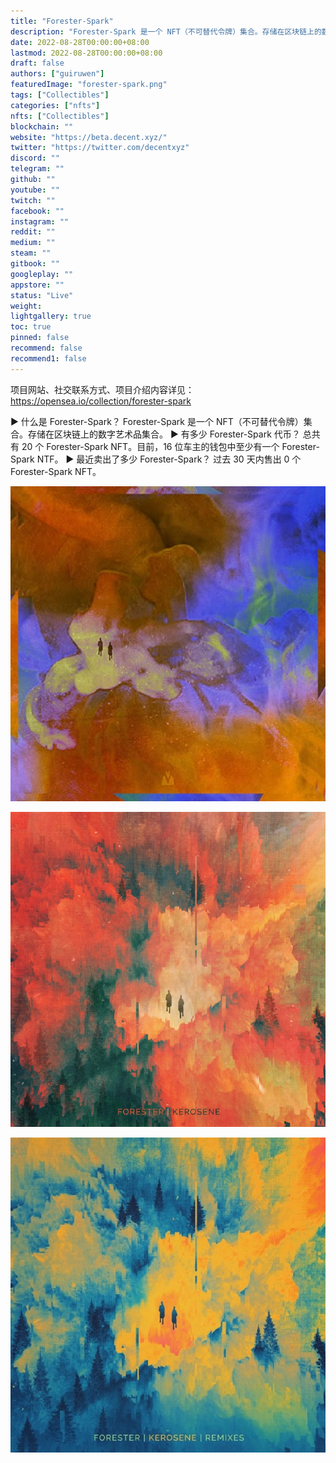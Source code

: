 ```yaml
---
title: "Forester-Spark"
description: "Forester-Spark 是一个 NFT（不可替代令牌）集合。存储在区块链上的数字艺术品集合。"
date: 2022-08-28T00:00:00+08:00
lastmod: 2022-08-28T00:00:00+08:00
draft: false
authors: ["guiruwen"]
featuredImage: "forester-spark.png"
tags: ["Collectibles"]
categories: ["nfts"]
nfts: ["Collectibles"]
blockchain: ""
website: "https://beta.decent.xyz/"
twitter: "https://twitter.com/decentxyz"
discord: ""
telegram: ""
github: ""
youtube: ""
twitch: ""
facebook: ""
instagram: ""
reddit: ""
medium: ""
steam: ""
gitbook: ""
googleplay: ""
appstore: ""
status: "Live"
weight: 
lightgallery: true
toc: true
pinned: false
recommend: false
recommend1: false
---
```

项目网站、社交联系方式、项目介绍内容详见：https://opensea.io/collection/forester-spark

▶ 什么是 Forester-Spark？
Forester-Spark 是一个 NFT（不可替代令牌）集合。存储在区块链上的数字艺术品集合。
▶ 有多少 Forester-Spark 代币？
总共有 20 个 Forester-Spark NFT。目前，16 位车主的钱包中至少有一个 Forester-Spark NTF。
▶ 最近卖出了多少 Forester-Spark？
过去 30 天内售出 0 个 Forester-Spark NFT。

![nft](01.jpg)

![nft](02.jpg)

![nft](03.jpg)




